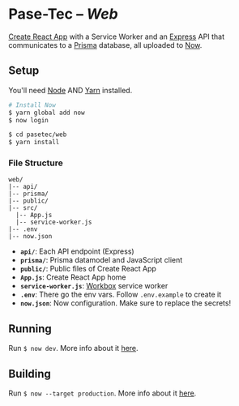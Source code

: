 # Pase-Tec – _Web_

[Create React App](https://facebook.github.io/create-react-app/) with a Service Worker and an [Express]([https://expressjs.com/](https://expressjs.com/)) API that communicates to a [Prisma](https://www.prisma.io/) database, all uploaded to [Now](https://zeit.co/now).

## Setup

You'll need [Node](https://nodejs.org/en/) AND [Yarn](https://yarnpkg.com/en/) installed.

```bash
# Install Now
$ yarn global add now
$ now login

$ cd pasetec/web
$ yarn install
```

### File Structure

```
web/
|-- api/
|-- prisma/
|-- public/
|-- src/
  |-- App.js
  |-- service-worker.js
|-- .env
|-- now.json
```

- **`api/`**: Each API endpoint (Express)
- **`prisma/`**: Prisma datamodel and JavaScript client
- **`public/`**: Public files of Create React App
- **`App.js`**: Create React App home
- **`service-worker.js`**: [Workbox](https://developers.google.com/web/tools/workbox/) service worker
- **`.env`**: There go the env vars. Follow `.env.example` to create it
- **`now.json`**: Now configuration. Make sure to replace the secrets!

## Running

Run `$ now dev`. More info about it [here](https://zeit.co/blog/now-dev).

## Building

Run `$ now --target production`. More info about it [here](https://zeit.co/docs/v2/getting-started/introduction-to-now/).
